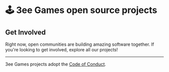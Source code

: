 # 🕹 3ee Games open source projects

## Get Involved
Right now, open communities are building amazing software together.  If you're looking to get involved, explore all our projects!

---

3ee Games projects adopt the [Code of Conduct](https://3ee.com/conduct/).
